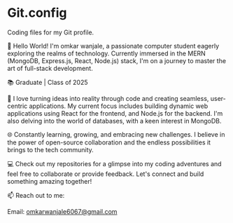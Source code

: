 # Git.config
Coding files for my Git profile.

👋 Hello World! I'm omkar wanjale, a passionate computer student eagerly exploring the realms of technology. Currently immersed in the MERN (MongoDB, Express.js, React, Node.js) stack, I'm on a journey to master the art of full-stack development.

📚 Graduate | Class of 2025

🚀 I love turning ideas into reality through code and creating seamless, user-centric applications. My current focus includes building dynamic web applications using React for the frontend, and Node.js for the backend. I'm also delving into the world of databases, with a keen interest in MongoDB.

🌐 Constantly learning, growing, and embracing new challenges. I believe in the power of open-source collaboration and the endless possibilities it brings to the tech community.

💻 Check out my repositories for a glimpse into my coding adventures and feel free to collaborate or provide feedback. Let's connect and build something amazing together!

📫 Reach out to me:

Email: omkarwanjale6067@gmail.com


